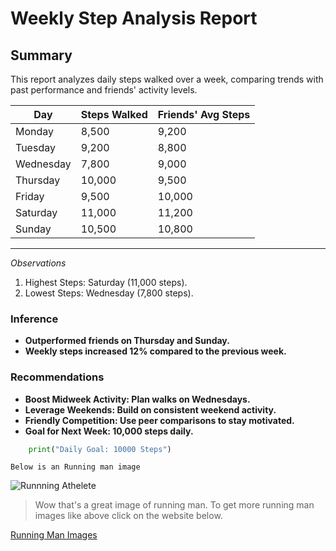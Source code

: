 # Weekly Step Analysis Report

## Summary
This report analyzes daily steps walked over a week, comparing trends with past performance and friends' activity levels.

| Day	     | Steps Walked	   | Friends' Avg Steps |
| -----      | -------------   | ------------------ |
| Monday     | 	    8,500	   |       9,200        |
| Tuesday    |	    9,200	   |       8,800        |
| Wednesday	 |      7,800	   |       9,000        |
| Thursday	 |      10,000	   |       9,500        |
| Friday	 |      9,500	   |       10,000       |
| Saturday	 |      11,000	   |       11,200       |
| Sunday	 |      10,500	   |       10,800       |
-----------------------------------------------------

*Observations*
1. Highest Steps: Saturday (11,000 steps).
1. Lowest Steps: Wednesday (7,800 steps).

### Inference
* **Outperformed friends on Thursday and Sunday.**
* **Weekly steps increased 12% compared to the previous week.**

### Recommendations
* **Boost Midweek Activity: Plan walks on Wednesdays.**
* **Leverage Weekends: Build on consistent weekend activity.**
* **Friendly Competition: Use peer comparisons to stay motivated.**
* **Goal for Next Week: 10,000 steps daily.**
  
```python
    print("Daily Goal: 10000 Steps")
```


`Below is an Running man image`

![Runnning Athelete](https://media.gettyimages.com/id/636887598/photo/athlete-running.jpg?s=612x612&w=0&k=20&c=Jt-HCECWiEKRWebmCZoCs2SIuzOj1ea1o5Kg1wTsPoE=)


>Wow that's a great image of running man. To get more running man images like above click on the website below.


[Running Man Images](https://www.google.com/search?q=running+man+image&sca_esv=988dfbd5561fba57&rlz=1C1CHBD_enIN1070IN1070&udm=2&biw=1707&bih=791&ei=hYiYZ-XzCKagseMPoKbZyAI&ved=0ahUKEwilyobJ85eLAxUmUGwGHSBTFikQ4dUDCBE&uact=5&oq=running+man+image&gs_lp=EgNpbWciEXJ1bm5pbmcgbWFuIGltYWdlMgUQABiABDIFEAAYgAQyBRAAGIAEMgUQABiABDIFEAAYgAQyBBAAGB4yBBAAGB4yBBAAGB4yBhAAGAUYHjIGEAAYBRgeSOIbUIIGWP4acAN4AJABAJgBvgGgAc0MqgEEMTQuMrgBA8gBAPgBAZgCE6AC8wzCAgYQABgHGB7CAgcQABiABBgKwgIIEAAYgAQYsQPCAgsQABiABBixAxiDAcICDhAAGIAEGLEDGIMBGIoFwgIKEAAYgAQYQxiKBZgDAIgGAZIHBDE1LjSgB7ZR&sclient=img#vhid=lpH_D2LSBBQOWM&vssid=mosaic) 
